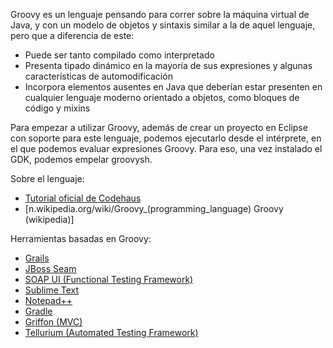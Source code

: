 Groovy es un lenguaje pensando para correr sobre la máquina virtual de Java, y con un modelo de objetos y sintaxis similar a la de aquel lenguaje, pero que a diferencia de este:

-   Puede ser tanto compilado como interpretado
-   Presenta tipado dinámico en la mayoría de sus expresiones y algunas características de automodificación
-   Incorpora elementos ausentes en Java que deberían estar presenten en cualquier lenguaje moderno orientado a objetos, como bloques de código y mixins

Para empezar a utilizar Groovy, además de crear un proyecto en Eclipse con soporte para este lenguaje, podemos ejecutarlo desde el intérprete, en el que podemos evaluar expresiones Groovy. Para eso, una vez instalado el GDK, podemos empelar groovysh.

Sobre el lenguaje:

-   [Tutorial oficial de Codehaus](http://groovy.codehaus.org/Getting+Started+Guide)
-   \[n.wikipedia.org/wiki/Groovy\_(programming\_language) Groovy (wikipedia)\]

Herramientas basadas en Groovy:

-   [Grails](http://grails.org/)
-   [JBoss Seam](http://docs.jboss.org/seam/2.0.2.GA/reference/en-US/html/groovy.html)
-   [SOAP UI (Functional Testing Framework)](http://www.soapui.org/)
-   [Sublime Text](http://www.sublimetext.com/)
-   [Notepad++](http://www.notepad-plus-plus.org/)
-   [Gradle](http://www.gradle.org/)
-   [Griffon (MVC)](http://griffon.codehaus.org/)
-   [Tellurium (Automated Testing Framework)](http://code.google.com/p/aost/)

